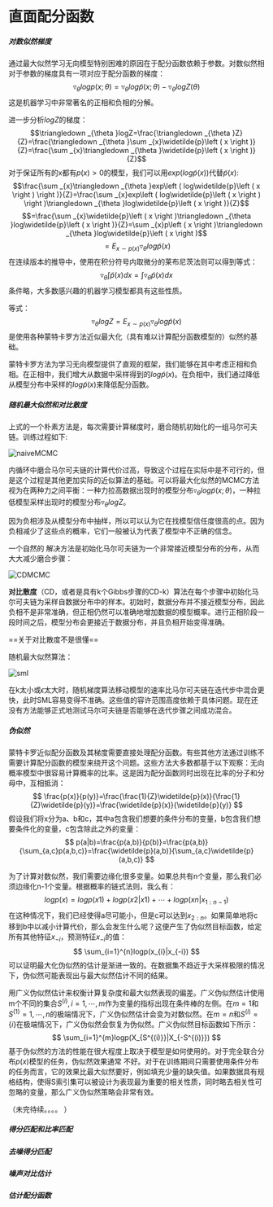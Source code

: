 # 直面配分函数

##### 对数似然梯度
通过最大似然学习无向模型特别困难的原因在于配分函数依赖于参数。对数似然相对于参数的梯度具有一项对应于配分函数的梯度：$$\triangledown _{\theta }logp\left ( x;\theta  \right )=\triangledown _{\theta }log\widetilde{p}\left ( x;\theta  \right )-\triangledown _{\theta }logZ\left ( \theta  \right )$$这是机器学习中非常著名的正相和负相的分解。

进一步分析$logZ$的梯度：$$\triangledown _{\theta }logZ=\frac{\triangledown _{\theta }Z}{Z}=\frac{\triangledown _{\theta }\sum _{x}\widetilde{p}\left ( x \right )}{Z}=\frac{\sum _{x}\triangledown _{\theta }\widetilde{p}\left ( x \right )}{Z}$$对于保证所有的x都有$p(x)>0$的模型，我们可以用$exp(log\widetilde{p}(x))$代替$\widetilde{p}(x)$:$$\frac{\sum _{x}\triangledown _{\theta }exp\left ( log\widetilde{p}\left ( x \right ) \right )}{Z}=\frac{\sum _{x}exp\left ( log\widetilde{p}\left ( x \right ) \right )\triangledown _{\theta }log\widetilde{p}\left ( x \right )}{Z}$$ $$=\frac{\sum _{x}\widetilde{p}\left ( x \right )\triangledown _{\theta }log\widetilde{p}\left ( x \right )}{Z}=\sum _{x}p\left ( x \right )\triangledown _{\theta }log\widetilde{p}\left ( x \right )$$ $$=E_{x\sim p\left ( x \right )}\triangledown _{\theta }log\widetilde{p}\left ( x \right )$$
在连续版本的推导中，使用在积分符号内取微分的莱布尼茨法则可以得到等式：$$\triangledown_{\theta }\int \widetilde{p}\left ( x \right )dx=\int \triangledown _{\theta }\widetilde{p}\left ( x \right )dx$$ 条件略，大多数感兴趣的机器学习模型都具有这些性质。

等式：$$\triangledown_{\theta }logZ=E_{x\sim p\left ( x \right )}\triangledown _{\theta }log\widetilde{p}\left ( x \right )$$是使用各种蒙特卡罗方法近似最大化（具有难以计算配分函数模型的）似然的基础。

蒙特卡罗方法为学习无向模型提供了直观的框架，我们能够在其中考虑正相和负相。在正相中，我们增大从数据中采样得到的$log\widetilde{p}(x)$。在负相中，我们通过降低从模型分布中采样的$log\widetilde{p}(x)$来降低配分函数。

##### 随机最大似然和对比散度
上式的一个朴素方法是，每次需要计算梯度时，磨合随机初始化的一组马尔可夫链。训练过程如下:

![naiveMCMC](F:\mycode\knowledgeArrangement\deepLearning\naiveMCMC.png)

内循环中磨合马尔可夫链的计算代价过高，导致这个过程在实际中是不可行的，但是这个过程是其他更加实际的近似算法的基础。可以将最大化似然的MCMC方法视为在两种力之间平衡：一种力拉高数据出现时的模型分布$\triangledown _{\theta }log\widetilde{p}\left ( x;\theta  \right )$，一种拉低模型采样出现时的模型分布$\triangledown _{\theta }logZ$。

因为负相涉及从模型分布中抽样，所以可以认为它在找模型信任度很高的点。因为负相减少了这些点的概率，它们一般被认为代表了模型中不正确的信念。

一个自然的 解决方法是初始化马尔可夫链为一个非常接近模型分布的分布，从而大大减少磨合步骤：

![CDMCMC](F:\mycode\knowledgeArrangement\deepLearning\CDMCMC.png)

**对比散度**（CD，或者是具有k个Gibbs步骤的CD-k）算法在每个步骤中初始化马尔可夫链为采样自数据分布中的样本。初始时，数据分布并不接近模型分布，因此负相不是非常准确，但正相仍然可以准确地增加数据的模型概率。进行正相阶段一段时间之后，模型分布会更接近于数据分布，并且负相开始变得准确。

==关于对比散度不是很懂==

随机最大似然算法：

![sml](F:\mycode\knowledgeArrangement\deepLearning\sml.png)

在k太小或$\epsilon$太大时，随机梯度算法移动模型的速率比马尔可夫链在迭代步中混合更快，此时SML容易变得不准确。这些值的容许范围高度依赖于具体问题。现在还没有方法能够正式地测试马尔可夫链是否能够在迭代步骤之间成功混合。

##### 伪似然

蒙特卡罗近似配分函数及其梯度需要直接处理配分函数。有些其他方法通过训练不需要计算配分函数的模型来绕开这个问题。这些方法大多数都基于以下观察：无向概率模型中很容易计算概率的比率。这是因为配分函数同时出现在比率的分子和分母中，互相抵消：
$$
\frac{p(x)}{p(y)}=\frac{\frac{1}{Z}\widetilde{p}(x)}{\frac{1}{Z}\widetilde{p}(y)}=\frac{\widetilde{p}(x)}{\widetilde{p}(y)}
$$
假设我们将x分为a、b和c，其中a包含我们想要的条件分布的变量，b包含我们想要条件化的变量，c包含除此之外的变量：
$$
p(a|b)=\frac{p(a,b)}{p(b)}=\frac{p(a,b)}{\sum_{a,c}p(a,b,c)}=\frac{\widetilde{p}(a,b)}{\sum_{a,c}\widetilde{p}(a,b,c)}
$$

为了计算对数似然，我们需要边缘化很多变量。如果总共有n个变量，那么我们必须边缘化n-1个变量。根据概率的链式法则，我么有：
$$
logp(x)=logp(x1)+logp(x2|x1)+\cdots+logp(xn|x_{1:n-1})
$$
在这种情况下，我们已经使得a尽可能小，但是c可以达到$x_{2:n}$。如果简单地将c移到b中以减小计算代价，那么会发生什么呢？这便产生了伪似然目标函数，给定所有其他特征$x_{-i}$，预测特征$x_{-i}$的值：
$$
\sum_{i=1}^{n}logp(x_{i}|x_{-i})
$$
可以证明最大化伪似然的估计是渐进一致的。在数据集不趋近于大采样极限的情况下，伪似然可能表现出与最大似然估计不同的结果。

用广义伪似然估计来权衡计算复杂度和最大似然表现的偏差。广义伪似然估计使用m个不同的集合$S^{(i)},i=1,\cdots,m$作为变量的指标出现在条件棒的左侧。在$m=1$和$S^{(1)}=1,\cdots,n$的极端情况下，广义伪似然估计会变为对数似然。在$m=n$和$S^{(i)}=\left \{ i \right \}$在极端情况下，广义伪似然会恢复为伪似然。广义伪似然目标函数如下所示：
$$
\sum_{i=1}^{m}logp(X_{S^{(i)}}|X_{-S^{(i)}})
$$
基于伪似然的方法的性能在很大程度上取决于模型是如何使用的。对于完全联合分布$p(x)$模型的任务，伪似然效果通常 不好。对于在训练期间只需要使用条件分布的任务而言，它的效果比最大似然要好，例如填充少量的缺失值。如果数据具有规格结构，使得S索引集可以被设计为表现最为重要的相关性质，同时略去相关性可忽略的变量，那么广义伪似然策略会非常有效。

（未完待续。。。。 ）

##### 得分匹配和比率匹配

##### 去噪得分匹配

##### 噪声对比估计

##### 估计配分函数

